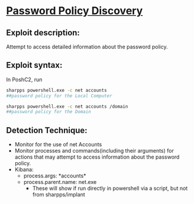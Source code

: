 # [Password Policy Discovery](https://attack.mitre.org/techniques/T1201/#:~:text=Adversaries%20may%20attempt%20to%20access,or%20crack%20through%20Brute%20Force.)

## Exploit description:
Attempt to access detailed information about the password policy.

## Exploit syntax:
In PoshC2, run

```sh
sharpps powershell.exe -c net accounts 
##password policy for the Local Computer 

sharpps powershell.exe -c net accounts /domain 
##password policy for the Domain
```

## Detection Technique:
* Monitor for the use of net Accounts
* Monitor processes and commands(including their arguments) for actions that may attempt to access information about the password policy.
* Kibana:
    * process.args: \*accounts\*
    * process.parent.name: net.exe
        * These will show if run directly in powershell via a script, but not from sharpps/implant